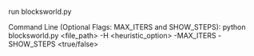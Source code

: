 run blocksworld.py

Command Line (Optional Flags: MAX_ITERS and SHOW_STEPS):
python blocksworld.py <file_path> -H <heuristic_option> -MAX_ITERS <maximum iterations> -SHOW_STEPS <true/false>


